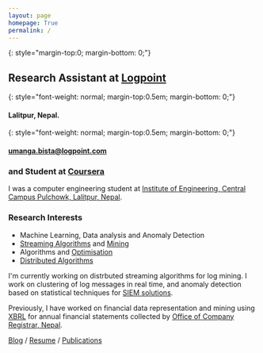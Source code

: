 ```yaml
---
layout: page
homepage: True
permalink: /
---
```

 
{: style="margin-top:0; margin-bottom: 0;"}
## Research Assistant at [Logpoint](http://www.logpoint.com/en/)

{: style="font-weight: normal; margin-top:0.5em; margin-bottom: 0;"}
#### Lalitpur, Nepal.

{: style="font-weight: normal; margin-top:0.5em; margin-bottom: 0;"}
#### umanga.bista@logpoint.com

### and Student at [Coursera](www.coursera.org)

I was a computer engineering student at [Institute of Engineering, Central Campus Pulchowk, Lalitpur, Nepal][1].

### Research Interests

   * Machine Learning, Data analysis and Anomaly Detection
   * [Streaming Algorithms][2] and [Mining][3]
   * Algorithms and [Optimisation][4]
   * [Distributed Algorithms][5]

I'm currently working on distrbuted streaming algorithms for log mining. I work on clustering of log messages in real time, and anomaly detection based on statistical techniques for [SIEM solutions][3].

Previously, I have worked on financial data representation and mining using [XBRL][6] for annual financial statements collected by [Office of Company Registrar, Nepal][7].

[Blog](/blog/) / [Resume](/about/) / [Publications](/publications)

[1]: http://ioe.edu.np
[2]: http://en.wikipedia.org/wiki/Streaming_algorithm
[3]: http://en.wikipedia.org/wiki/Data_stream_mining
[4]: http://en.wikipedia.org/wiki/Discrete_optimization‎
[5]: en.wikipedia.org/wiki/Distributed_algorithm‎
[6]: http://en.wikipedia.org/wiki/XBRL
[7]: http://www.ocr.gov.np
